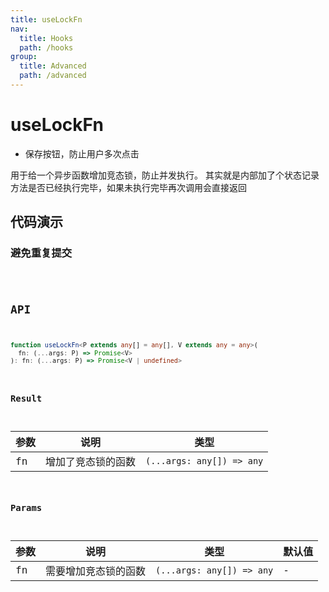 ```yaml
---
title: useLockFn
nav:
  title: Hooks
  path: /hooks
group:
  title: Advanced
  path: /advanced
---
```


# useLockFn

- 保存按钮，防止用户多次点击

用于给一个异步函数增加竞态锁，防止并发执行。
其实就是内部加了个状态记录方法是否已经执行完毕，如果未执行完毕再次调用会直接返回

## 代码演示

### 避免重复提交

<code src="./demo/demo1.tsx" />

## API

```typescript
function useLockFn<P extends any[] = any[], V extends any = any>(
  fn: (...args: P) => Promise<V>
): fn: (...args: P) => Promise<V | undefined>
```

### Result

| 参数 | 说明               | 类型                      |
| ---- | ------------------ | ------------------------- |
| fn   | 增加了竞态锁的函数 | `(...args: any[]) => any` |

### Params

| 参数 | 说明                 | 类型                      | 默认值 |
| ---- | -------------------- | ------------------------- | ------ |
| fn   | 需要增加竞态锁的函数 | `(...args: any[]) => any` | -      |
